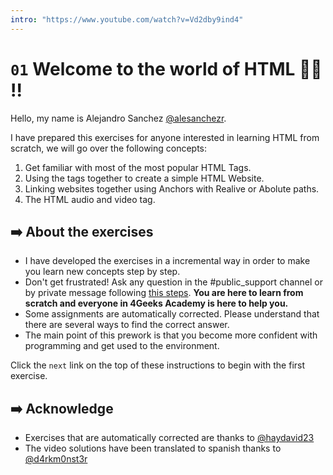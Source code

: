 ```yaml
---
intro: "https://www.youtube.com/watch?v=Vd2dby9ind4"
---
```

# `01` Welcome to the world of HTML 👩‍💻 !!

Hello, my name is Alejandro Sanchez [@alesanchezr](https://twitter.com/alesanchezr).

I have prepared this exercises for anyone interested in learning HTML from scratch, we will go over the following concepts:

1. Get familiar with most of the most popular HTML Tags.
2. Using the tags together to create a simple HTML Website.
3. Linking websites together using Anchors with Realive or Abolute paths.
4. The HTML audio and video tag.

## ➡️ About the exercises

- I have developed the exercises in a incremental way in order to make you learn new concepts step by step. 
- Don't get frustrated! Ask any question in the #public_support channel or by private message following [this steps](https://content.breatheco.de/es/how-to/ask). **You are here to learn from scratch and everyone in 4Geeks Academy is here to help you.**
- Some assignments are automatically corrected. Please understand that there are several ways to find the correct answer. 
- The main point of this prework is that you become more confident with programming and get used to the environment.

Click the `next` link on the top of these instructions to begin with the first exercise.

## ➡️ Acknowledge 
- Exercises that are automatically corrected are thanks to [@haydavid23](https://github.com/haydavid23)
- The video solutions have been translated to spanish thanks to [@d4rkm0nst3r](https://github.com/d4rkm0nst3r)
